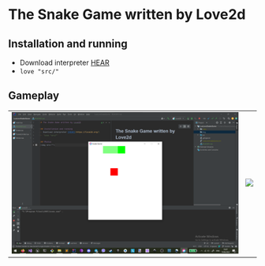# The Snake Game written by Love2d

## Installation and running
- Download interpreter [HEAR](https://love2d.org/)
- `love "src/"`

## Gameplay 
<table>
<tr>
    <td>
        <img src="gameplay/gameplay_img.png">
    </td>
    <td>
        <img src="gameplay/gameplay_video.gif">
    </td>
</tr>
</table>
